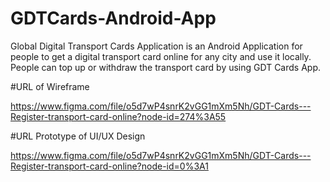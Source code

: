 # GDTCards-Android-App
Global Digital Transport Cards Application is an Android Application for people to get a digital transport card online for any city and use it locally. People can top up or withdraw the transport card by using GDT Cards App. 

#URL of Wireframe

https://www.figma.com/file/o5d7wP4snrK2vGG1mXm5Nh/GDT-Cards---Register-transport-card-online?node-id=274%3A55


#URL Prototype of UI/UX Design

https://www.figma.com/file/o5d7wP4snrK2vGG1mXm5Nh/GDT-Cards---Register-transport-card-online?node-id=0%3A1
